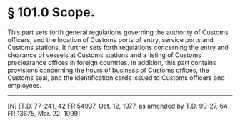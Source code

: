 # § 101.0   Scope.

This part sets forth general regulations governing the authority of Customs officers, and the location of Customs ports of entry, service ports and Customs stations. It further sets forth regulations concerning the entry and clearance of vessels at Customs stations and a listing of Customs preclearance offices in foreign countries. In addition, this part contains provisions concerning the hours of business of Customs offices, the Customs seal, and the identification cards issued to Customs officers and employees.



---

[N] [T.D. 77-241, 42 FR 54937, Oct. 12, 1977, as amended by T.D. 99-27, 64 FR 13675, Mar. 22, 1999]




